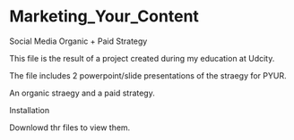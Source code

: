 # Marketing_Your_Content
Social Media Organic + Paid Strategy 

This file is the result of a project created during my education at Udcity.

The file includes 2 powerpoint/slide presentations of the straegy for PYUR. 

An organic straegy and a paid strategy. 

Installation

Downlowd thr files to view them. 
